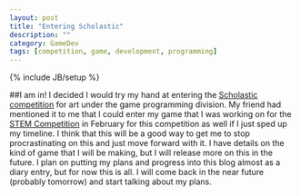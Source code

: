 ```yaml
---
layout: post
title: "Entering Scholastic"
description: ""
category: GameDev 
tags: [competition, game, development, programming]
---
```

{% include JB/setup %}

##I am in!
I decided I would try my hand at entering the [Scholastic competition](http://www.artandwriting.org) for art under the game programming division. My friend had mentioned it to me that I could enter my game that I was working on for the [STEM Competition](http://www.stemchallenge.org) in February for this competition as well if I just sped up my timeline. I think that this will be a good way to get me to stop procrastinating on this and just move forward with it. I have details on the kind of game that I will be making, but I will release more on this in the future. I plan on putting my plans and progress into this blog almost as a diary entry, but for now this is all. I will come back in the near future (probably tomorrow) and start talking about my plans. 

